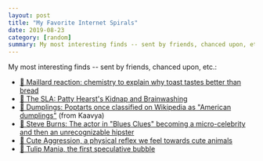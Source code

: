 ```yaml
---
layout: post
title: "My Favorite Internet Spirals"
date: 2019-08-23
category: [random]
summary: My most interesting finds -- sent by friends, chanced upon, etc.
---
```

My most interesting finds -- sent by friends, chanced upon, etc.:

* <a href="https://en.wikipedia.org/wiki/Maillard_reaction" target="\_blank">🍞 Maillard reaction: chemistry to explain why toast tastes better than bread </a>
* <a href="https://en.wikipedia.org/wiki/Patty_Hearst#SLA" target="\_blank">🧠 The SLA: Patty Hearst's Kidnap and Brainwashing</a>
* <a href="https://en.wikipedia.org/w/index.php?title=Dumpling&oldid=877184143" target="\_blank">🥟 Dumplings: Poptarts once classified on Wikipedia as "American dumplings"</a> (from Kaavya)
* <a href="https://en.wikipedia.org/wiki/Steve_Burns" target="\_blank">🔵 Steve Burns: The actor in "Blues Clues" becoming a micro-celebrity and then an unrecognizable hipster</a>
* <a href="https://en.wikipedia.org/wiki/Cute_aggression" target="\_blank">🐶 Cute Aggression, a physical reflex we feel towards cute animals</a>
* <a href="https://en.wikipedia.org/wiki/Tulip_mania" target="\_blank">🌷 Tulip Mania, the first speculative bubble</a>

<!--
Genetic geneology and the chameleon killer
Etymology of avocado (Spanish <-Nahuatl, testicle fruit; Quechua, palta)
Teletubbies

https://en.wikipedia.org/wiki/Aberdeen,_Hong_Kong  - originally, only the fishing village was called Hong Kong, but the foreigners thought it meant the whole island.  -->

<!-- thumbnail: "/images/wikispiral.jpg" -->
